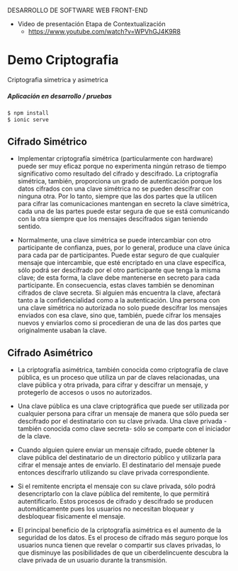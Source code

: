DESARROLLO DE SOFTWARE WEB FRONT-END
  - Video de presentación Etapa de Contextualización
    * https://www.youtube.com/watch?v=WPVhGJ4K9R8

# Demo Criptografia
Criptografia simetrica y asimetrica

##### Aplicación en desarrollo / pruebas
```sh
$ npm install
$ ionic serve
```

## Cifrado Simétrico

* Implementar criptografía simétrica (particularmente con hardware) puede ser muy eficaz porque no experimenta ningún retraso de tiempo significativo como resultado del cifrado y descifrado. La criptografía simétrica, también, proporciona un grado de autenticación porque los datos cifrados con una clave simétrica no se pueden descifrar con ninguna otra. Por lo tanto, siempre que las dos partes que la utilicen para cifrar las comunicaciones mantengan en secreto la clave simétrica, cada una de las partes puede estar segura de que se está comunicando con la otra siempre que los mensajes descifrados sigan teniendo sentido.

* Normalmente, una clave simétrica se puede intercambiar con otro participante de confianza, pues, por lo general, produce una clave única para cada par de participantes. Puede estar seguro de que cualquier mensaje que intercambie, que esté encriptado en una clave específica, sólo podrá ser descifrado por el otro participante que tenga la misma clave; de esta forma, la clave debe mantenerse en secreto para cada participante. En consecuencia, estas claves también se denominan cifrados de clave secreta. Si alguien más encuentra la clave, afectará tanto a la confidencialidad como a la autenticación. Una persona con una clave simétrica no autorizada no solo puede descifrar los mensajes enviados con esa clave, sino que, también, puede cifrar los mensajes nuevos y enviarlos como si procedieran de una de las dos partes que originalmente usaban la clave.

## Cifrado Asimétrico

* La criptografía asimétrica, también conocida como criptografía de clave pública, es un proceso que utiliza un par de claves relacionadas, una clave pública y otra privada, para cifrar y descifrar un mensaje, y protegerlo de accesos o usos no autorizados.

* Una clave pública es una clave criptográfica que puede ser utilizada por cualquier persona para cifrar un mensaje de manera que sólo pueda ser descifrado por el destinatario con su clave privada. Una clave privada -también conocida como clave secreta- sólo se comparte con el iniciador de la clave.

* Cuando alguien quiere enviar un mensaje cifrado, puede obtener la clave pública del destinatario de un directorio público y utilizarla para cifrar el mensaje antes de enviarlo. El destinatario del mensaje puede entonces descifrarlo utilizando su clave privada correspondiente.

* Si el remitente encripta el mensaje con su clave privada, sólo podrá desencriptarlo con la clave pública del remitente, lo que permitirá autentificarlo. Estos procesos de cifrado y descifrado se producen automáticamente pues los usuarios no necesitan bloquear y desbloquear físicamente el mensaje.

* El principal beneficio de la criptografía asimétrica es el aumento de la seguridad de los datos. Es el proceso de cifrado más seguro porque los usuarios nunca tienen que revelar o compartir sus claves privadas, lo que disminuye las posibilidades de que un ciberdelincuente descubra la clave privada de un usuario durante la transmisión.

